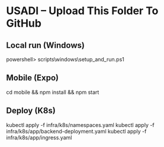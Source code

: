 # USADI – Upload This Folder To GitHub

## Local run (Windows)
powershell> scripts\windows\setup_and_run.ps1

## Mobile (Expo)
cd mobile && npm install && npm start

## Deploy (K8s)
kubectl apply -f infra/k8s/namespaces.yaml
kubectl apply -f infra/k8s/app/backend-deployment.yaml
kubectl apply -f infra/k8s/app/ingress.yaml
